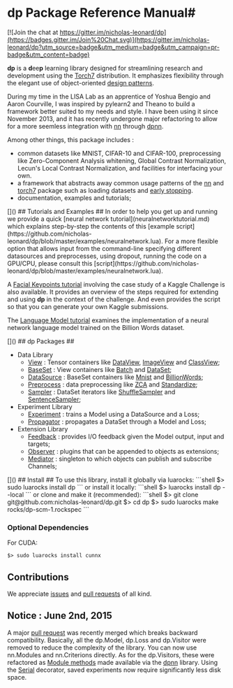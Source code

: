# dp Package Reference Manual#

[![Join the chat at https://gitter.im/nicholas-leonard/dp](https://badges.gitter.im/Join%20Chat.svg)](https://gitter.im/nicholas-leonard/dp?utm_source=badge&utm_medium=badge&utm_campaign=pr-badge&utm_content=badge)

__dp__ is a <b>d</b>ee<b>p</b> learning library designed for streamlining 
research and development using the [Torch7](http://torch.ch) distribution. 
It emphasizes flexibility through the elegant use of object-oriented 
[design patterns](http://en.wikipedia.org/wiki/Design_Patterns).

During my time in the LISA Lab as an apprentice of Yoshua Bengio and Aaron Courville,
I was inspired by pylearn2 and Theano to build a framework better suited to 
my needs and style. I have been using it since November 2013, and it has 
recently undergone major refactoring to allow for a more seemless integration 
with [nn](https://github.com/torch/nn/blob/master/README.md) through 
[dpnn](https://github.com/nicholas-leonard/dpnn/blob/master/README.md).

Among other things, this package includes : 

  * common datasets like MNIST, CIFAR-10 and CIFAR-100, preprocessing like Zero-Component Analysis whitening, Global Contrast Normalization, Lecun's Local Contrast Normalization, and facilities for interfacing your own.
  * a framework that abstracts away common usage patterns of the [nn](https://github.com/torch/nn/blob/master/README.md) and [torch7](https://github.com/torch/torch7/blob/master/README.md) package such as loading datasets and [early stopping](http://en.wikipedia.org/wiki/Early_stopping). 
  * documentation, examples and tutorials;
  
<a name="dp.tutorials"/>
[]()
## Tutorials and Examples ##
In order to help you get up and running we provide a quick [neural network tutorial](neuralnetworktutorial.md) which explains step-by-step the contents of this [example script](https://github.com/nicholas-leonard/dp/blob/master/examples/neuralnetwork.lua). For a more flexible option that allows input from the command-line specifying different datasources and preprocesses, using dropout, running the code on a GPU/CPU, please consult this [script](https://github.com/nicholas-leonard/dp/blob/master/examples/neuralnetwork.lua).

A [Facial Keypoints tutorial](facialkeypointstutorial.md) involving the case study of a Kaggle Challenge is also available. It provides an overview of the steps required for extending and using  __dp__ in the context of the challenge. And even provides the script so that you can generate your own Kaggle submissions.

The [Language Model tutorial](languagemodeltutorial.md) examines the implementation of a neural network language model trained on the Billion Words dataset.

<a name="dp.packages"/>
[]()
## dp Packages ##
	
  * Data Library
    * [View](view.md) : Tensor containers like [DataView](view.md#dp.DataView), [ImageView](view.md#dp.ImageView) and [ClassView](view.md#dp.ClassView);
    * [BaseSet](data.md#dp.BaseSet) : View containers like [Batch](data.md#dp.Batch) and [DataSet](data.md#dp.DataSet);
    * [DataSource](data.md#dp.DataSource) : BaseSet containers like [Mnist](data.md#dp.Mnist) and [BillionWords](data.md#dp.BillionWords);
    * [Preprocess](preprocess.md) : data preprocessing like [ZCA](preprocess.md#dp.ZCA) and [Standardize](preprocess.md#dp.Standardize);
    * [Sampler](data.md#dp.Sampler) : DataSet iterators like [ShuffleSampler](data.md#dp.ShuffleSampler) and [SentenceSampler](data.md#dp.SentenceSampler);
  * Experiment Library
    * [Experiment](experiment.md) : trains a Model using a DataSource and a Loss;
    * [Propagator](propagator.md) : propagates a DataSet through a Model and Loss;
  * Extension Library
    * [Feedback](feedback.md) : provides I/O feedback given the Model output, input and targets;
    * [Observer](observer.md) : plugins that can be appended to objects as extensions;
    * [Mediator](mediator.md) : singleton to which objects can publish and subscribe Channels;


<a name="dp.install"/>
[]()
## Install ##
To use this library, install it globally via luarocks:
```shell
$> sudo luarocks install dp
```
or install it locally:
```shell
$> luarocks install dp --local
```
or clone and make it (recommended):
```shell
$> git clone git@github.com:nicholas-leonard/dp.git
$> cd dp
$> sudo luarocks make rocks/dp-scm-1.rockspec 
```

### Optional Dependencies ###
For CUDA:
```shell
$> sudo luarocks install cunnx
```

## Contributions ##

We appreciate [issues](https://github.com/nicholas-leonard/dp/issues) and [pull requests](https://github.com/nicholas-leonard/dp/pulls?q=is%3Apr+is%3Aclosed) of all kind.


## Notice : June 2nd, 2015

A major [pull request](https://github.com/nicholas-leonard/dp/pull/127) was recently merged which breaks backward compatibility. 
Basically, all the dp.Model, dp.Loss and dp.Visitor were removed to reduce the complexity of the library.
You can now use nn.Modules and nn.Criterions directly. 
As for the dp.Visitors, these were refactored as [Module methods](https://github.com/nicholas-leonard/dpnn/blob/master/Module.lua)
made available via the [dpnn](https://github.com/nicholas-leonard/dpnn/blob/master/README.md) library.
Using the [Serial](https://github.com/nicholas-leonard/dpnn#nn.Serial) decorator, saved experiments 
now require significantly less disk space.
